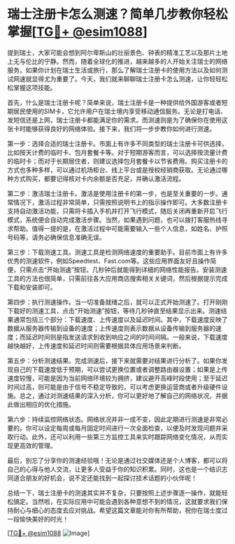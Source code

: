 # 瑞士注册卡怎么测速？简单几步教你轻松掌握[[TG💪+ @esim1088](https://t.me/s/esim1088)]

提到瑞士，大家可能会想到阿尔卑斯山的壮丽景色、钟表的精准工艺以及那片土地上无与伦比的宁静。然而，随着全球化的推进，越来越多的人开始关注瑞士的网络服务。如果你计划在瑞士生活或旅行，那么了解瑞士注册卡的使用方法以及如何测试网速就显得尤为重要了。今天，我们就来聊聊瑞士注册卡怎么测速，让你轻轻松松掌握这项技能。

首先，什么是瑞士注册卡呢？简单来说，瑞士注册卡是一种提供给外国游客或者短期居民使用的SIM卡，它允许用户在瑞士境内享受移动通信服务。无论是打电话、发短信还是上网，瑞士注册卡都能满足你的需求。而测速则是为了确保你在使用这张卡时能够获得良好的网络体验。接下来，我们将一步步教你如何进行测速。

第一步：选择合适的瑞士注册卡。市面上有许多不同类型的瑞士注册卡可供选择，比如按天计费的临时卡、包月套餐卡等。对于短期游客而言，可以选择按流量计费的临时卡；而对于长期居住者，则建议选择包月套餐卡以节省费用。购买注册卡的方式也多种多样，可以通过机场柜台、线上平台或是授权经销商获取。无论通过哪种方式购买，都要记得核对卡内余额是否充足，并确认激活流程。

第二步：激活瑞士注册卡。激活是使用注册卡的第一步，也是至关重要的一步。通常情况下，激活过程非常简单，只需按照说明书上的指示操作即可。大多数注册卡支持自动激活功能，只需将卡插入手机并打开飞行模式，随后关闭再重新开启飞行模式，系统便会自动完成激活步骤。当然，如果遇到问题，也可以拨打客服热线寻求帮助。值得一提的是，在激活过程中可能需要输入一些个人信息，如姓名、护照号码等，请务必确保信息准确无误。

第三步：下载测速工具。测速工具是检测网络速度的重要助手。目前市面上有许多优秀的测速软件，例如Speedtest、Fast.com等。这些应用界面友好且操作简便，只需点击“开始测速”按钮，几秒钟后就能得到详细的网络性能报告。安装测速工具的方法也很简单，只需前往各大应用商店搜索相关关键词，然后根据提示完成下载和安装即可。

第四步：执行测速操作。当一切准备就绪之后，就可以正式开始测速了。打开刚刚下载好的测速工具，点击“开始测速”按钮，等待几秒钟直至结果显示出来。测速结果通常包括三个部分：下载速度、上传速度以及延迟时间。其中，下载速度反映了数据从服务器传输到设备的速度；上传速度则表示数据从设备传输到服务器的速度；而延迟时间则是指发送请求到收到响应之间的时间间隔。一般来说，下载速度越快越好，上传速度和延迟时间则需要根据具体应用场景来判断。

第五步：分析测速结果。完成测速后，接下来就需要对结果进行分析了。如果你发现自己的下载速度低于预期，可以尝试更换位置或者调整路由器设置；如果是上传速度较慢，可能是因为当前网络环境较为拥挤，建议避开高峰时段使用；至于延迟时间过高，则可能是由于信号不稳定导致的，可以考虑更换运营商或者升级硬件设施。总之，通过对测速结果的深入分析，你可以更好地了解自己的网络状况，并据此做出相应的优化措施。

第六步：持续监控网络状态。网络状况并非一成不变，因此定期进行测速是非常必要的。你可以设定每周或每月固定时间进行一次全面检查，以便及时发现问题并采取行动。此外，还可以利用一些第三方监控工具来实时跟踪网络变化情况，从而实现更高效的管理。

最后，别忘了分享你的测速经验哦！无论是通过社交媒体还是个人博客，都可以将自己的心得与他人交流，让更多人受益于你的知识积累。同时，这也是一个结识志同道合朋友的好机会，说不定还能找到一起探讨技术话题的小伙伴呢！

总结一下，瑞士注册卡的测速其实并不复杂，只要按照上述步骤逐一操作，就能轻松搞定。当然啦，在实际应用中可能会遇到各种意想不到的情况，这就要求我们保持耐心与细心的态度去应对挑战。希望这篇文章能对你有所帮助，祝你在瑞士度过一段愉快美好的时光！

[[TG💪+ @esim1088](https://t.me/s/esim1088) ![Image](https://i.postimg.cc/4NQfJmqS/Snipaste-2025-05-13-00-14-12.png)]